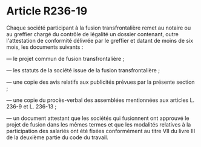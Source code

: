 # Article R236-19

Chaque société participant à la fusion transfrontalière remet au notaire ou au greffier chargé du contrôle de légalité un dossier contenant, outre l'attestation de conformité délivrée par le greffier et datant de moins de six mois, les documents suivants :

― le projet commun de fusion transfrontalière ;

― les statuts de la société issue de la fusion transfrontalière ;

― une copie des avis relatifs aux publicités prévues par la présente section ;

― une copie du procès-verbal des assemblées mentionnées aux articles L. 236-9 et L. 236-13 ;

― un document attestant que les sociétés qui fusionnent ont approuvé le projet de fusion dans les mêmes termes et que les modalités relatives à la participation des salariés ont été fixées conformément au titre VII du livre III de la deuxième partie du code du travail.
